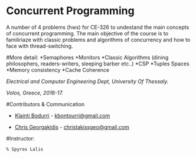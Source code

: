# Concurrent Programming

A number of 4 problems (hws) for CE-326 to undestand the main concepts of concurrent programming.
The main objective of the course is to familiriaze with classic problems and algorithms of concurrency and how to face with
thread-switching.

#More detail:
  *Semaphores
  *Monitors
  *Classic Algorithms (dining philosophers, readers-writers, sleeping barber etc..)
  *CSP
  *Tuples Spaces
  *Memory consistency
  *Cache Coherence


_Electrical and Computer Engineering Dept, University Of Thessaly._

_Volos, Greece, 2016-17._

	
#Contributors & Communication

* [Klainti Bodurri](https://github.com/klainti) - kbontourri@gmail.com
	
* [Chris Georgakidis](https://github.com/christakissgeo) - christakissgeo@gmail.com


#Instructor: 

	% Spyros Lalis
